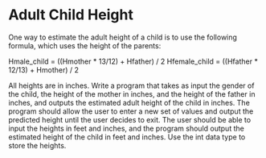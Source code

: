 # Adult Child Height

One way to estimate the adult height of a child is to use the following formula,
which uses the height of the parents:

Hmale_child = ((Hmother * 13/12) + Hfather) / 2
Hfemale_child = ((Hfather * 12/13) + Hmother) / 2

All heights are in inches. Write a program that takes as input the gender of the child, the height of the mother in inches, and the height of the father in inches,
and outputs the estimated adult height of the child in inches. The program should allow the user to enter a new set of values and output the predicted height 
until the user decides to exit. The user should be able to input the heights in feet and inches, and the program should output the estimated height of 
the child in feet and inches. Use the int data type to store the heights.

